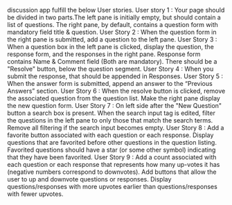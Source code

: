 discussion app fulfill the below User stories.
User story 1 : Your page should be divided in two parts.The left pane is initially empty, but should contain a list of questions. 
               The right pane, by default, contains a question form with mandatory field title & question.
User Story 2 : When the question form in the right pane is submitted, add a question to the left pane.
User Story 3 : When a question box in the left pane is clicked, display the question, the response form, and the responses in the right pane. 
              Response form contains Name & Comment field (Both are mandatory). There should be a "Resolve" button, below the question segment.
User Story 4 : When you submit the response, that should be appended in Responses.
User Story 5 : When the answer form is submitted, append an answer to the “Previous Answers” section.
User Story 6 : When the resolve button is clicked, remove the associated question from the question list. Make the right pane display the new question form.
User Story 7 : On left side after the "New Question" button a search box is present. When the search input tag is edited, filter the questions in the left 
               pane to only those that match the search terms. Remove all filtering if the search input becomes empty.
User Story 8 : Add a favorite button associated with each question or each response. Display questions that are favorited before other questions in the question listing. 
              Favorited questions should have a star (or some other symbol) indicating that they have been favorited.
User Story 9 : Add a count associated with each question or each response that represents how many up-votes it has (negative numbers correspond to downvotes). 
              Add buttons that allow the user to up and downvote questions or responses. Display questions/responses with more upvotes earlier than questions/responses with fewer upvotes.
